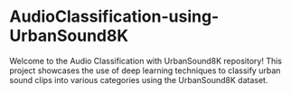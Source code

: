 # AudioClassification-using-UrbanSound8K
Welcome to the Audio Classification with UrbanSound8K repository! This project showcases the use of deep learning techniques to classify urban sound clips into various categories using the UrbanSound8K dataset.
